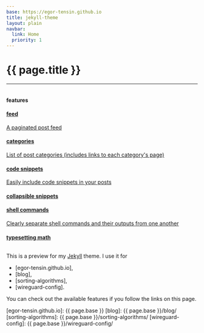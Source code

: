 ```yaml
---
base: https://egor-tensin.github.io
title: jekyll-theme
layout: plain
navbar:
  link: Home
  priority: 1
---
```

{{ page.title }}
================

---

<div style="display: flex; flex-wrap: wrap; column-gap: 1em;">

<div class="list-group wide-enough">
  <div class="list-group-item disabled">
    <h4 class="list-group-item-heading">features</h4>
  </div>
  <a href="{{ '/feed/' | relative_url }}" class="list-group-item">
    <h4 class="list-group-item-heading">feed</h4>
    <p class="list-group-item-text">A paginated post feed</p>
  </a>
  <a href="{{ '/archive/' | relative_url }}" class="list-group-item">
    <h4 class="list-group-item-heading">categories</h4>
    <p class="list-group-item-text">List of post categories (includes links to each category's page)</p>
  </a>
  <a href="{{ site.baseurl }}{% post_url 2021-04-09-snippets %}" class="list-group-item">
    <h4 class="list-group-item-heading">code snippets</h4>
    <p class="list-group-item-text">Easily include code snippets in your posts</p>
  </a>
  <a href="{{ site.baseurl }}{% post_url 2021-04-10-collapsible %}" class="list-group-item">
    <h4 class="list-group-item-heading">collapsible snippets</h4>
  </a>
  <a href="{{ site.baseurl }}{% post_url 2022-03-21-shell %}" class="list-group-item">
    <h4 class="list-group-item-heading">shell commands</h4>
    <p class="list-group-item-text">Clearly separate shell commands and their outputs from one another</p>
  </a>
  <a href="{{ site.baseurl }}{% post_url 2021-04-08-mathjax %}" class="list-group-item">
    <h4 class="list-group-item-heading">typesetting math</h4>
  </a>
</div>

<div style="flex: 1; min-width: 250px;" markdown="1">

This is a preview for my [Jekyll] theme.
I use it for

* [egor-tensin.github.io],
* [blog],
* [sorting-algorithms],
* [wireguard-config].

You can check out the available features if you follow the links on this page.

[Jekyll]: https://jekyllrb.com/
[egor-tensin.github.io]: {{ page.base }}
[blog]: {{ page.base }}/blog/
[sorting-algorithms]: {{ page.base }}/sorting-algorithms/
[wireguard-config]: {{ page.base }}/wireguard-config/

</div>
</div>
